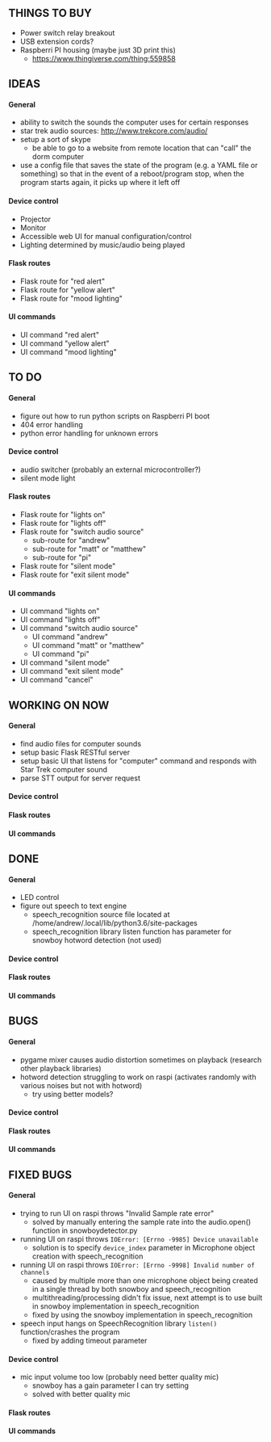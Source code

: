 THINGS TO BUY
--------------------------------------

* Power switch relay breakout
* USB extension cords?
* Raspberri PI housing (maybe just 3D print this)
  * https://www.thingiverse.com/thing:559858

IDEAS
--------------------------------------

#### General

* ability to switch the sounds the computer uses for certain responses
* star trek audio sources: http://www.trekcore.com/audio/
* setup a sort of skype
  * be able to go to a website from remote location that can "call" the dorm computer
* use a config file that saves the state of the program (e.g. a YAML file or something) so that in the event of a reboot/program stop, when the program starts again, it picks up where it left off

#### Device control

* Projector
* Monitor
* Accessible web UI for manual configuration/control
* Lighting determined by music/audio being played

#### Flask routes

* Flask route for "red alert"
* Flask route for "yellow alert"
* Flask route for "mood lighting"

#### UI commands

* UI command "red alert"
* UI command "yellow alert"
* UI command "mood lighting"

TO DO
---------------------------------------

#### General

* figure out how to run python scripts on Raspberri PI boot
* 404 error handling
* python error handling for unknown errors

#### Device control

* audio switcher (probably an external microcontroller?)
* silent mode light

#### Flask routes

* Flask route for "lights on"
* Flask route for "lights off"
* Flask route for "switch audio source"
  * sub-route for "andrew"
  * sub-route for "matt" or "matthew"
  * sub-route for "pi"
* Flask route for "silent mode"
* Flask route for "exit silent mode"

#### UI commands

* UI command "lights on"
* UI command "lights off"
* UI command "switch audio source"
  * UI command "andrew"
  * UI command "matt" or "matthew"
  * UI command "pi"
* UI command "silent mode"
* UI command "exit silent mode"
* UI command "cancel"


WORKING ON NOW
---------------------------------------

#### General

* find audio files for computer sounds
* setup basic Flask RESTful server
* setup basic UI that listens for "computer" command and responds with Star Trek computer sound
* parse STT output for server request

#### Device control

#### Flask routes

#### UI commands


DONE
---------------------------------------

#### General

* LED control
* figure out speech to text engine
  * speech_recognition source file located at /home/andrew/.local/lib/python3.6/site-packages
  * speech_recognition library listen function has parameter for snowboy hotword detection (not used)

#### Device control

#### Flask routes

#### UI commands


BUGS
---------------------------------------

#### General

* pygame mixer causes audio distortion sometimes on playback (research other playback libraries)
* hotword detection struggling to work on raspi (activates randomly with various noises but not with hotword)
  * try using better models?

#### Device control

#### Flask routes

#### UI commands


FIXED BUGS
---------------------------------------

#### General

* trying to run UI on raspi throws "Invalid Sample rate error"
  * solved by manually entering the sample rate into the audio.open() function in snowboydetector.py
* running UI on raspi throws `IOError: [Errno -9985] Device unavailable`
  * solution is to specify `device_index` parameter in Microphone object creation with speech_recognition
* running UI on raspi throws `IOError: [Errno -9998] Invalid number of channels`
  * caused by multiple more than one microphone object being created in a single thread by both snowboy and speech_recognition
  * multithreading/processing didn't fix issue, next attempt is to use built in snowboy implementation in speech_recognition
  * fixed by using the snowboy implementation in speech_recognition
* speech input hangs on SpeechRecognition library `listen()` function/crashes the program
  * fixed by adding timeout parameter

#### Device control

* mic input volume too low (probably need better quality mic)
  * snowboy has a gain parameter I can try setting
  * solved with better quality mic

#### Flask routes

#### UI commands
